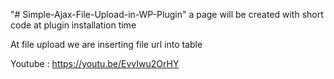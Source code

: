 "# Simple-Ajax-File-Upload-in-WP-Plugin" 
a page will be created with short code at plugin installation time

At file upload
we are inserting file url into table

Youtube : https://youtu.be/EvvIwu2OrHY

